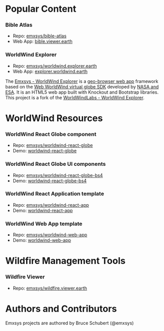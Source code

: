 # Popular Content
### Bible Atlas 
- Repo: [emxsys/bible-atlas](https://github.com/emxsys/bible-atlas)
- Web App: [bible.viewer.earth](https://bible.viewer.earth)

### WorldWind Explorer 
- Repo: [emxsys/worldwind.explorer.earth](https://github.com/emxsys/worldwind.explorer.earth)
- Web App: [explorer.worldwind.earth](https://explorer.worldwind.earth)

The [Emxsys - WorldWind Explorer](https://github.com/emxsys/worldwind.explorer.earth) is a [geo-browser web app](https://worldwind.explorer.earth) 
framework based on the [Web WorldWind virtual globe SDK](https://github.com/NASAWorldWind/WebWorldWind) 
developed by [NASA and ESA](https://worldwind.arc.nasa.gov/web). It is an HTML5 web app built with Knockout 
and Bootstrap libraries. This project is a fork of the [WorldWindLabs - WorldWind Explorer](https://github.com/worldwindlabs/worldwindexplorer).

# WorldWind Resources

### WorldWind React Globe component 
- Repo: [emxsys/worldwind-react-globe](https://github.com/emxsys/worldwind-react-globe)
- Demo: [worldwind-react-globe](https://emxsys.github.io/worldwind-react-globe/)

### WorldWind React Globe UI components 
- Repo: [emxsys/worldwind-react-globe-bs4](https://github.com/emxsys/worldwind-react-globe-bs4)
- Demo: [worldwind-react-globe-bs4](https://emxsys.github.io/worldwind-react-globe-bs4/)

### WorldWind React Application template 
- Repo: [emxsys/worldwind-react-app](https://github.com/emxsys/worldwind-react-app)
- Demo: [worldwind-react-app](https://emxsys.github.io/worldwind-react-app/)

### WorldWind Web App template 
- Repo: [emxsys/worldwind-web-app](https://github.com/emxsys/worldwind-web-app)
- Demo: [worldwind-web-app](https://emxsys.github.io/worldwind-web-app/)

# Wildfire Management Tools

### Wildfire Viewer 
- Repo: [emxsys/wildfire.viewer.earth](https://github.com/emxsys/wildfire.viewer.earth)

# Authors and Contributors
Emxsys projects are authored by Bruce Schubert (@emxsys)
